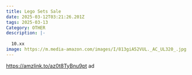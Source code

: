 ```yaml
---
title: Lego Sets Sale
date: 2025-03-12T03:21:26.201Z
tags: 2025-03-13
Category: OTHER
description: |-
  
  10.xx
image: https://m.media-amazon.com/images/I/813giA52VUL._AC_UL320_.jpg
---
```

https://amzlink.to/az0t8TyBnu9pt  ad